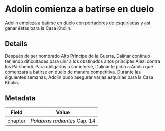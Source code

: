 # Adolin comienza a batirse en duelo
Adolin empieza a batirse en duelo con portadores de esquirladas y así ganar éstas para la Casa Kholin.

## Details
Después de ser nombrado Alto Príncipe de la Guerra, Dalinar continuó teniendo dificultades para unir a los obstinados altos príncipes Alezi contra los Parshendi. Para obligarlos a someterse, Dalinar le pidió a Adolin que comenzara a batirse en duelo de manera competitiva. Durante las siguientes semanas, Adolin pudo asegurar varias esquirlas para la Casa Kholin.

## Metadata
| Field | Value |
| ----- | ----- |
| chapter | *Palabras radiantes* Cap. 14 |
